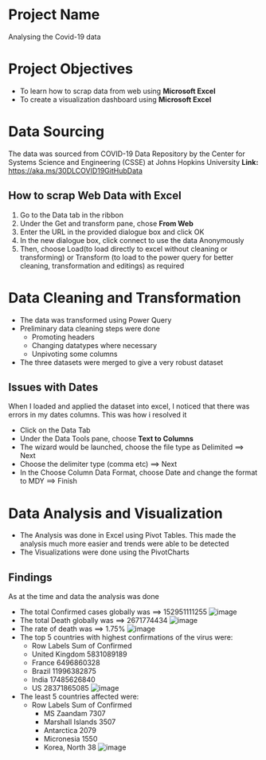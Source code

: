 # Project Name
Analysing the Covid-19 data

# Project Objectives
- To learn how to scrap data from web using **Microsoft Excel**
- To create a visualization dashboard using **Microsoft Excel**

# Data Sourcing
The data was sourced from COVID-19 Data Repository by the Center for Systems Science and Engineering (CSSE) at Johns Hopkins University
**Link:** https://aka.ms/30DLCOVID19GitHubData

## How to scrap Web Data with Excel
1. Go to the Data tab in the ribbon
2. Under the Get and transform pane, chose **From Web**
3. Enter the URL in the provided dialogue box and click OK
4. In the new dialogue box, click connect to use the data Anonymously
5. Then, choose Load(to load directly to excel without cleaning or transforming) or Transform (to load to the power query for better cleaning, transformation and editings) as required

# Data Cleaning and Transformation
- The data was transformed using Power Query
- Preliminary data cleaning steps were done
  - Promoting headers
  - Changing datatypes where necessary
  - Unpivoting some columns 
- The three datasets were merged to give a very robust dataset

## Issues with Dates
When I loaded and applied the dataset into excel, I noticed that there was errors in my dates columns. This was how i resolved it
- Click on the Data Tab 
- Under the Data Tools pane, choose **Text to Columns**
- The wizard would be launched, choose the file type as Delimited ==> Next
- Choose the delimiter type (comma etc) ==> Next
- In the Choose Column Data Format, choose Date and change the format to MDY ==> Finish

# Data Analysis and Visualization
- The Analysis was done in Excel using Pivot Tables. This made the analysis much more easier and trends were able to be detected 
- The Visualizations were done using the PivotCharts 

## Findings
As at the time and data the analysis was done
- The total Confirmed cases globally was ==> 152951111255
![image](https://user-images.githubusercontent.com/57878434/175761573-656f41d5-f25c-4016-b331-eb5e224355b7.png)
- The total Death globally was ==> 2671774434
![image](https://user-images.githubusercontent.com/57878434/175761611-80d9842a-6de0-472a-a3b7-7e7b9396a10d.png)
- The rate of death was ==> 1.75%
![image](https://user-images.githubusercontent.com/57878434/175761625-60b21bcf-31df-4d66-95c1-b4efdf9cddae.png)
- The top 5 countries with highest confirmations of the virus were:
  - Row Labels	Sum of Confirmed
   - United Kingdom	5831089189
   - France	6496860328
   - Brazil	11996382875
   - India	17485626840
   - US	28371865085
![image](https://user-images.githubusercontent.com/57878434/175761674-f5bd0321-e5cf-4491-a8e4-65978e294daf.png)
- The least 5 countries affected were:
  - Row Labels	Sum of Confirmed
      - MS Zaandam	7307
      - Marshall Islands	3507
      - Antarctica	2079
      - Micronesia	1550
      - Korea, North	38
![image](https://user-images.githubusercontent.com/57878434/175761771-1b683058-202c-472f-9f49-669770e0fc0a.png)



